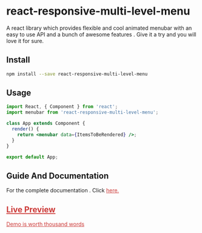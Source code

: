 
# react-responsive-multi-level-menu

A react library which provides flexible and cool animated menubar with an easy to use API and a bunch of awesome features . Give it a try and you will love it for sure.

## Install

```bash
npm install --save react-responsive-multi-level-menu
```

## Usage

```jsx
import React, { Component } from 'react';
import menubar from 'react-responsive-multi-level-menu';

class App extends Component {
  render() {
    return <menubar data={ItemsToBeRendered} />;
  }
}

export default App;
```

## Guide And Documentation

For the complete documentation . Click <a style="color:#cc3a38" href="https://react-responsive-multi-level-menu-docs.netlify.com/src-introduction">here.

## Live Preview

<a style="color:#cc3a38" href="https://react-responsive-multi-level-menu-demo.netlify.com/">Demo is worth thousand words</a>

